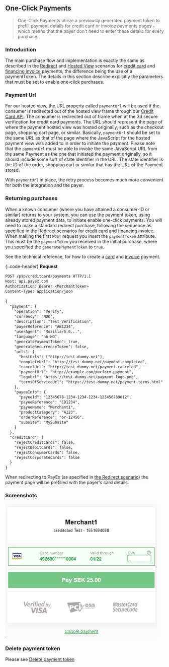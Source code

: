 ## One-Click Payments

>One-Click Payments utilize a previously generated payment token to prefill payment details for credit card or invoice payments pages - which means that the payer don't need to enter these details for every purchase. 


### Introduction 

The main purchase flow and implementation is exactly the same as described in the [Redirect][redirect] and [Hosted View][hosted-view] scenarios for [credit card][card] and [financing invoice][invoice] payments, the difference being the use of a paymentToken. The details in this section describe explicitly the parameters that must be set to enable one-click purchases.

### Payment Url

For our hosted view, the URL property called `paymentUrl` will be used if the consumer is redirected out of the hosted view frame through our [Credit Card API][credit-card-api]. The consumer is redirected out of frame when at the 3d secure verification for credit card payments. The URL should represent the page of where the payment hosted view was hosted originally, such as the checkout page, shopping cart page, or similar. Basically, `paymentUrl` should be set to the same URL as that of the page where the JavaScript for the hosted payment view was added to in order to initiate the payment. Please note that the `paymentUrl` must be able to invoke the same JavaScript URL from the same Payment as the one that initiated the payment originally, so it should include some sort of state identifier in the URL. The state identifier is the ID of the order, shopping cart or similar that has the URL of the Payment stored.

With `paymentUrl` in place, the retry process becomes much more convenient for both the integration and the payer.



### Returning purchases

When a known consumer (where you have attained a consumer-ID or similar) returns to your system, you can use the payment token, using already stored payment data, to initiate enable one-click payments. You will need to make a standard redirect purchase, following the sequence as specified in the Redirect scenarios for [credit card][card] and [financing invoice][invoice]. When making the first `POST` request you insert the `paymentToken` attribute. This must be the  `paymentToken` you received in the initial purchase, where you specified the `generatePaymentToken` to `true`.

See the technical reference, for how to create a [card][technical-reference] and [invoice][technical-reference] payment.

{:.code-header}
**Request**

```HTTP
POST /psp/creditcard/payments HTTP/1.1
Host: api.payex.com
Authorization: Bearer <MerchantToken>
Content-Type: application/json      

{
  "payment": {
    "operation": "Verify",
    "currency": "NOK",
    "description": "Test Verification",
    "payerReference": "AB1234",
    "userAgent": "Mozilla/5.0...",
    "language": "nb-NO",
    "generatePaymentToken": true,
    "generateRecurrenceToken": false,
    "urls": {
      "hostUrls": ["http://test-dummy.net"],
      "completeUrl": "http://test-dummy.net/payment-completed",
      "cancelUrl": "http://test-dummy.net/payment-canceled",
      "paymentUrl": "http://example.com/perform-payment",
      "logoUrl": "https://test-dummy.net/payment-logo.png",
      "termsOfServiceUrl": "https://test-dummy.net/payment-terms.html"
    },
    "payeeInfo": {
      "payeeId": "12345678-1234-1234-1234-123456789012",
      "payeeReference": "CD1234",
      "payeeName": "Merchant1",
      "productCategory": "A123",
      "orderReference": "or-12456",
      "subsite": "MySubsite"
    }
  },
  "creditCard": {
    "rejectCreditCards": false,
    "rejectDebitCards": false,
    "rejectConsumerCards": false,
    "rejectCorporateCards": false
  }
}
```


When redirecting to PayEx (as specified in [the Redirect scenario][redirect]) the payment page will be prefilled with the payer's card details.

### Screenshots 

![payment page][payment-page]

### Delete payment token 

Please see [Delete payment token][delete-payment-token]


[redirect]: #
[hosted-view]: #
[card]: #
[invoice]: #
[credit-card-api]: #
[technical-reference]: #
[payment-page]: /assets/img/1551694133222-896.png
[delete-payment-token]: #
